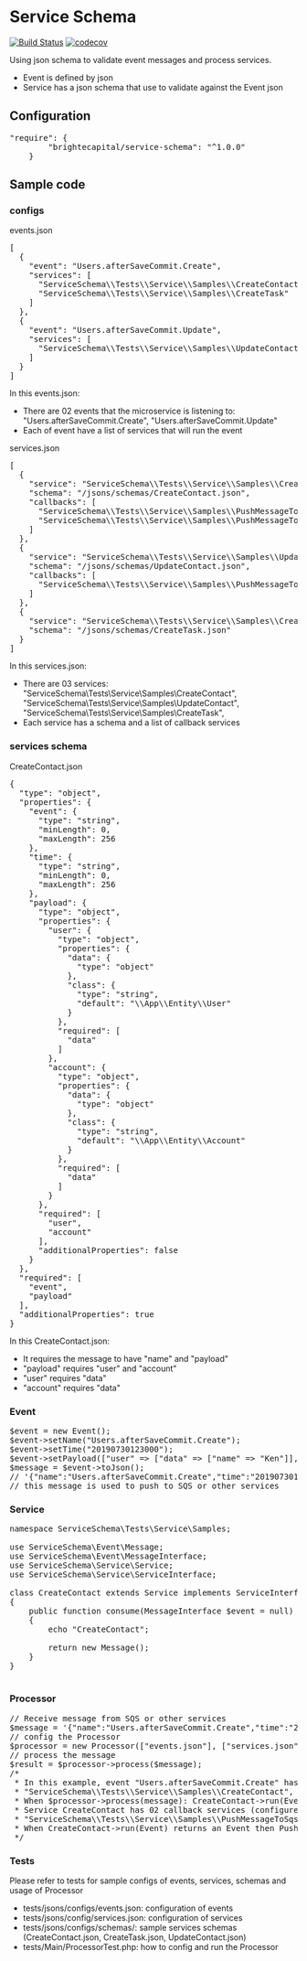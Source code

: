 # Service Schema
[![Build Status](https://travis-ci.com/brighte-capital/service-schema.svg?branch=master)](https://travis-ci.com/brighte-capital/service-schema)
[![codecov](https://codecov.io/gh/brighte-capital/service-schema/branch/master/graph/badge.svg)](https://codecov.io/gh/brighte-capital/service-schema)

Using json schema to validate event messages and process services.

+ Event is defined by json
+ Service has a json schema that use to validate against the Event json
 
## Configuration
<pre>
"require": {
        "brightecapital/service-schema": "^1.0.0"
    }
</pre>
## Sample code
### configs 
events.json
<pre>
[
  {
    "event": "Users.afterSaveCommit.Create",
    "services": [
      "ServiceSchema\\Tests\\Service\\Samples\\CreateContact",
      "ServiceSchema\\Tests\\Service\\Samples\\CreateTask"
    ]
  },
  {
    "event": "Users.afterSaveCommit.Update",
    "services": [
      "ServiceSchema\\Tests\\Service\\Samples\\UpdateContact"
    ]
  }
]
</pre>

In this events.json:
- There are 02 events that the microservice is listening to: "Users.afterSaveCommit.Create", "Users.afterSaveCommit.Update"
- Each of event have a list of services that will run the event

services.json
<pre>
[
  {
    "service": "ServiceSchema\\Tests\\Service\\Samples\\CreateContact",
    "schema": "/jsons/schemas/CreateContact.json",
    "callbacks": [
      "ServiceSchema\\Tests\\Service\\Samples\\PushMessageToSqs",
      "ServiceSchema\\Tests\\Service\\Samples\\PushMessageToLog"
    ]
  },
  {
    "service": "ServiceSchema\\Tests\\Service\\Samples\\UpdateContact",
    "schema": "/jsons/schemas/UpdateContact.json",
    "callbacks": [
      "ServiceSchema\\Tests\\Service\\Samples\\PushMessageToLog"
    ]
  },
  {
    "service": "ServiceSchema\\Tests\\Service\\Samples\\CreateTask",
    "schema": "/jsons/schemas/CreateTask.json"
  }
]
</pre>

In this services.json:
- There are 03 services:  "ServiceSchema\\Tests\\Service\\Samples\\CreateContact", "ServiceSchema\\Tests\\Service\\Samples\\UpdateContact", "ServiceSchema\\Tests\\Service\\Samples\\CreateTask",
- Each service has a schema and a list of callback services

### services schema
CreateContact.json
<pre>
{
  "type": "object",
  "properties": {
    "event": {
      "type": "string",
      "minLength": 0,
      "maxLength": 256
    },
    "time": {
      "type": "string",
      "minLength": 0,
      "maxLength": 256
    },
    "payload": {
      "type": "object",
      "properties": {
        "user": {
          "type": "object",
          "properties": {
            "data": {
              "type": "object"
            },
            "class": {
              "type": "string",
              "default": "\\App\\Entity\\User"
            }
          },
          "required": [
            "data"
          ]
        },
        "account": {
          "type": "object",
          "properties": {
            "data": {
              "type": "object"
            },
            "class": {
              "type": "string",
              "default": "\\App\\Entity\\Account"
            }
          },
          "required": [
            "data"
          ]
        }
      },
      "required": [
        "user",
        "account"
      ],
      "additionalProperties": false
    }
  },
  "required": [
    "event",
    "payload"
  ],
  "additionalProperties": true
}
</pre>

In this CreateContact.json:
- It requires the message to have "name" and "payload"
- "payload" requires "user" and "account"
- "user" requires "data"
- "account" requires "data"

### Event
<pre>
$event = new Event();
$event->setName("Users.afterSaveCommit.Create");
$event->setTime("20190730123000");
$event->setPayload(["user" => ["data" => ["name" => "Ken"]], "account" => ["data" => ["name" => "Brighte"]]]);
$message = $event->toJson();
// '{"name":"Users.afterSaveCommit.Create","time":"20190730123000","payload":{"user":{"data":{"name":"Ken"}},"account":{"data":{"name":"Brighte"}}}}'
// this message is used to push to SQS or other services
</pre>

### Service
<pre>
namespace ServiceSchema\Tests\Service\Samples;

use ServiceSchema\Event\Message;
use ServiceSchema\Event\MessageInterface;
use ServiceSchema\Service\Service;
use ServiceSchema\Service\ServiceInterface;

class CreateContact extends Service implements ServiceInterface
{
    public function consume(MessageInterface $event = null)
    {
        echo "CreateContact";

        return new Message();
    }
}

</pre>

### Processor
<pre>
// Receive message from SQS or other services
$message = '{"name":"Users.afterSaveCommit.Create","time":"20190730123000","payload":{"user":{"data":{"name":"Ken"}},"account":{"data":{"name":"Brighte"}}}}';
// config the Processor
$processor = new Processor(["events.json"], ["services.json"], "serviceSchemaDir");
// process the message
$result = $processor->process($message);
/*
 * In this example, event "Users.afterSaveCommit.Create" has 02 services listening to it (configued in events.json)
 * "ServiceSchema\\Tests\\Service\\Samples\\CreateContact", "ServiceSchema\\Tests\\Service\\Samples\\CreateTask"
 * When $processor->process(message): CreateContact->run(Event) and CreateTask->run(Event) will be executed.
 * Service CreateContact has 02 callback services (configured in services.json): 
 * "ServiceSchema\\Tests\\Service\\Samples\\PushMessageToSqs","ServiceSchema\\Tests\\Service\\Samples\\PushMessageToLog"
 * When CreateContact->run(Event) returns an Event then PushMessageToSqs->run(Event) and PushMessageToLog->run(Event) will be executed
 */
</pre>

### Tests
Please refer to tests for sample configs of events, services, schemas and usage of Processor
- tests/jsons/configs/events.json: configuration of events
- tests/jsons/config/services.json: configuration of services
- tests/jsons/configs/schemas/: sample services schemas (CreateContact.json, CreateTask.json, UpdateContact.json)
- tests/Main/ProcessorTest.php: how to config and run the Processor
